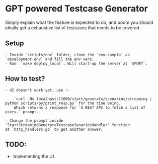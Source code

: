 # GPT powered Testcase Generator

Simply explain what the feature is expected to do, and boom you should ideally get a exhaustive list of testcases that needs to be covered. 


## Setup

    - Inside `scripts/env` folder, clone the `env.sample` as `development.env` and fill the env vars.
    - Run  `make deploy_local`. Will start-up the server at `$PORT`.

## How to test?
    - UI doesn't work yet, use :-

        `curl -Ns localhost:11000/start/generate/scenarios/streaming | python scripts/py/print_resp.py` for the time being. 
        Which returns a response for `A REST API to fetch a list of users.` prompt.

    - Change the prompt inside `StartStreamingGenerateTestcaseSenariosHandler` function 
    at `http_handlers.go` to get another answer.

## TODO:
 - Implementing the UI.


